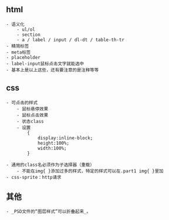 ## html
    - 语义化
        - ul/ol
        - section
        - a / label / input / dl-dt / table-th-tr
    - 精简标签
    - meta标签
    - placeholder
    - label-input鼠标点击文字就能选中
    - 基本上是以上这些，还有要注意的是注释等等

## css
    - 可点击的样式
        - 鼠标悬停效果
        - 鼠标点击效果
        - 状态class
        - 设置
            {
                display:inline-block;
                height:100%;
                width:100%;
            }

    - 通用的class名必须作为子选择器（重载）
        - 不能在img{ }添加过多的样式，特定的样式可以在.part1 img{ }里加
    - css-sprite：http请求
## 其他
    - _PSD文件的“图层样式”可以折叠起来_。